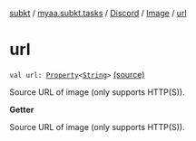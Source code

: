 [subkt](../../../index.md) / [myaa.subkt.tasks](../../index.md) / [Discord](../index.md) / [Image](index.md) / [url](./url.md)

# url

`val url: `[`Property`](https://docs.gradle.org/current/javadoc/org/gradle/api/provider/Property.html)`<`[`String`](https://kotlinlang.org/api/latest/jvm/stdlib/kotlin/-string/index.html)`>` [(source)](https://github.com/Myaamori/SubKt/blob/0.1.12/src/main/kotlin/myaa/subkt/tasks/discordtask.kt#L88)

Source URL of image (only supports HTTP(S)).

**Getter**

Source URL of image (only supports HTTP(S)).

